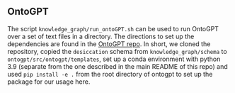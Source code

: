 ## OntoGPT
The script `knowledge_graph/run_ontoGPT.sh` can be used to run OntoGPT over a set of text files in a directory. The directions to set up the dependencies are found in the [OntoGPT repo](https://github.com/monarch-initiative/ontogpt). In short, we cloned the repository, copied the `desiccation` schema from `knowledge_graph/schema` to `ontogpt/src/ontogpt/templates`, set up a conda environment with python 3.9 (separate from the one described in the main README of this repo) and used `pip install -e .` from the root directory of ontogpt to set up the package for our usage here.
